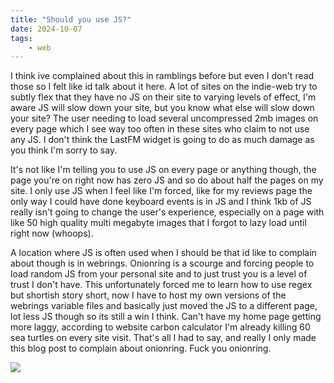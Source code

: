 ```yaml
---
title: "Should you use JS?"
date: 2024-10-07
tags:
    - web
---
```


I think ive complained about this in ramblings before but even I don't read those so I felt like id talk about it here. A lot of sites on the indie-web try to subtly flex that they have no JS on their site to varying levels of effect, I'm aware JS will slow down your site, but you know what else will slow down your site? The user needing to load several uncompressed 2mb images on every page which I see way too often in these sites who claim to not use any JS. I don't think the LastFM widget is going to do as much damage as you think I'm sorry to say.

It's not like I'm telling you to use JS on every page or anything though, the page you're on right now has zero JS and so do about half the pages on my site. I only use JS when I feel like I'm forced, like for my reviews page the only way I could have done keyboard events is in JS and I think 1kb of JS really isn't going to change the user's experience, especially on a page with like 50 high quality multi megabyte images that I forgot to lazy load until right now (whoops).

A location where JS is often used when I should be that id like to complain about though is in webrings. Onionring is a scourge and forcing people to load random JS from your personal site and to just trust you is a level of trust I don't have. This unfortunately forced me to learn how to use regex but shortish story short, now I have to host my own versions of the webrings variable files and basically just moved the JS to a different page, lot less JS though so its still a win I think. Can't have my home page getting more laggy, according to website carbon calculator I'm already killing 60 sea turtles on every site visit. That's all I had to say, and really I only made this blog post to complain about onionring. Fuck you onionring.

![](https://I.imgur.com/oPxgolw.png)